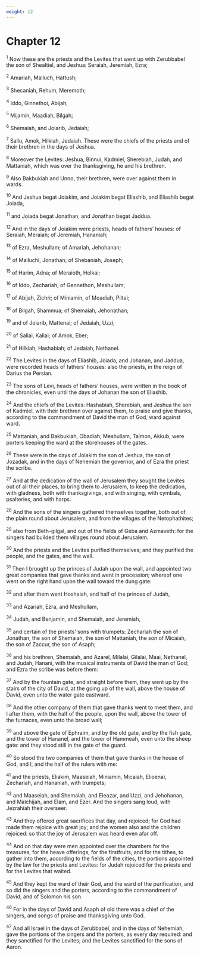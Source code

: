 ```yaml
---
weight: 12
---
```


# Chapter 12

<sup>1</sup> Now these are the priests and the Levites that went up with Zerubbabel the son of Shealtiel, and Jeshua: Seraiah, Jeremiah, Ezra; 

<sup>2</sup> Amariah, Malluch, Hattush; 

<sup>3</sup> Shecaniah, Rehum, Meremoth; 

<sup>4</sup> Iddo, Ginnethoi, Abijah; 

<sup>5</sup> Mijamin, Maadiah, Bilgah; 

<sup>6</sup> Shemaiah, and Joiarib, Jedaiah; 

<sup>7</sup> Sallu, Amok, Hilkiah, Jedaiah. These were the chiefs of the priests and of their brethren in the days of Jeshua. 

<sup>8</sup> Moreover the Levites: Jeshua, Binnui, Kadmiel, Sherebiah, Judah, and Mattaniah, which was over the thanksgiving, he and his brethren. 

<sup>9</sup> Also Bakbukiah and Unno, their brethren, were over against them in wards. 

<sup>10</sup> And Jeshua begat Joiakim, and Joiakim begat Eliashib, and Eliashib begat Joiada, 

<sup>11</sup> and Joiada begat Jonathan, and Jonathan begat Jaddua. 

<sup>12</sup> And in the days of Joiakim were priests, heads of fathers’ houses: of Seraiah, Meraiah; of Jeremiah, Hananiah; 

<sup>13</sup> of Ezra, Meshullam; of Amariah, Jehohanan; 

<sup>14</sup> of Malluchi, Jonathan; of Shebaniah, Joseph; 

<sup>15</sup> of Harim, Adna; of Meraioth, Helkai; 

<sup>16</sup> of Iddo, Zechariah; of Gennethon, Meshullam; 

<sup>17</sup> of Abijah, Zichri; of Miniamin, of Moadiah, Piltai; 

<sup>18</sup> of Bilgah, Shammua; of Shemaiah, Jehonathan; 

<sup>19</sup> and of Joiarib, Mattenai; of Jedaiah, Uzzi; 

<sup>20</sup> of Sallai, Kallai; of Amok, Eber; 

<sup>21</sup> of Hilkiah, Hashabiah; of Jedaiah, Nethanel. 

<sup>22</sup> The Levites in the days of Eliashib, Joiada, and Johanan, and Jaddua, were recorded heads of fathers’ houses: also the priests, in the reign of Darius the Persian. 

<sup>23</sup> The sons of Levi, heads of fathers’ houses, were written in the book of the chronicles, even until the days of Johanan the son of Eliashib. 

<sup>24</sup> And the chiefs of the Levites: Hashabiah, Sherebiah, and Jeshua the son of Kadmiel, with their brethren over against them, to praise and give thanks, according to the commandment of David the man of God, ward against ward. 

<sup>25</sup> Mattaniah, and Bakbukiah, Obadiah, Meshullam, Talmon, Akkub, were porters keeping the ward at the storehouses of the gates. 

<sup>26</sup> These were in the days of Joiakim the son of Jeshua, the son of Jozadak, and in the days of Nehemiah the governor, and of Ezra the priest the scribe. 

<sup>27</sup> And at the dedication of the wall of Jerusalem they sought the Levites out of all their places, to bring them to Jerusalem, to keep the dedication, with gladness, both with thanksgivings, and with singing, with cymbals, psalteries, and with harps. 

<sup>28</sup> And the sons of the singers gathered themselves together, both out of the plain round about Jerusalem, and from the villages of the Netophathites; 

<sup>29</sup> also from Beth-gilgal, and out of the fields of Geba and Azmaveth: for the singers had builded them villages round about Jerusalem. 

<sup>30</sup> And the priests and the Levites purified themselves; and they purified the people, and the gates, and the wall. 

<sup>31</sup> Then I brought up the princes of Judah upon the wall, and appointed two great companies that gave thanks and went in procession; whereof one went on the right hand upon the wall toward the dung gate: 

<sup>32</sup> and after them went Hoshaiah, and half of the princes of Judah, 

<sup>33</sup> and Azariah, Ezra, and Meshullam, 

<sup>34</sup> Judah, and Benjamin, and Shemaiah, and Jeremiah, 

<sup>35</sup> and certain of the priests’ sons with trumpets: Zechariah the son of Jonathan, the son of Shemaiah, the son of Mattaniah, the son of Micaiah, the son of Zaccur, the son of Asaph; 

<sup>36</sup> and his brethren, Shemaiah, and Azarel, Milalai, Gilalai, Maai, Nethanel, and Judah, Hanani, with the musical instruments of David the man of God; and Ezra the scribe was before them: 

<sup>37</sup> And by the fountain gate, and straight before them, they went up by the stairs of the city of David, at the going up of the wall, above the house of David, even unto the water gate eastward. 

<sup>38</sup> And the other company of them that gave thanks went to meet them, and I after them, with the half of the people, upon the wall, above the tower of the furnaces, even unto the broad wall; 

<sup>39</sup> and above the gate of Ephraim, and by the old gate, and by the fish gate, and the tower of Hananel, and the tower of Hammeah, even unto the sheep gate: and they stood still in the gate of the guard. 

<sup>40</sup> So stood the two companies of them that gave thanks in the house of God, and I, and the half of the rulers with me: 

<sup>41</sup> and the priests, Eliakim, Maaseiah, Miniamin, Micaiah, Elioenai, Zechariah, and Hananiah, with trumpets; 

<sup>42</sup> and Maaseiah, and Shemaiah, and Eleazar, and Uzzi, and Jehohanan, and Malchijah, and Elam, and Ezer. And the singers sang loud, with Jezrahiah their overseer. 

<sup>43</sup> And they offered great sacrifices that day, and rejoiced; for God had made them rejoice with great joy; and the women also and the children rejoiced: so that the joy of Jerusalem was heard even afar off. 

<sup>44</sup> And on that day were men appointed over the chambers for the treasures, for the heave offerings, for the firstfruits, and for the tithes, to gather into them, according to the fields of the cities, the portions appointed by the law for the priests and Levites: for Judah rejoiced for the priests and for the Levites that waited. 

<sup>45</sup> And they kept the ward of their God, and the ward of the purification, and so did the singers and the porters, according to the commandment of David, and of Solomon his son. 

<sup>46</sup> For in the days of David and Asaph of old there was a chief of the singers, and songs of praise and thanksgiving unto God. 

<sup>47</sup> And all Israel in the days of Zerubbabel, and in the days of Nehemiah, gave the portions of the singers and the porters, as every day required: and they sanctified for the Levites; and the Levites sanctified for the sons of Aaron. 


